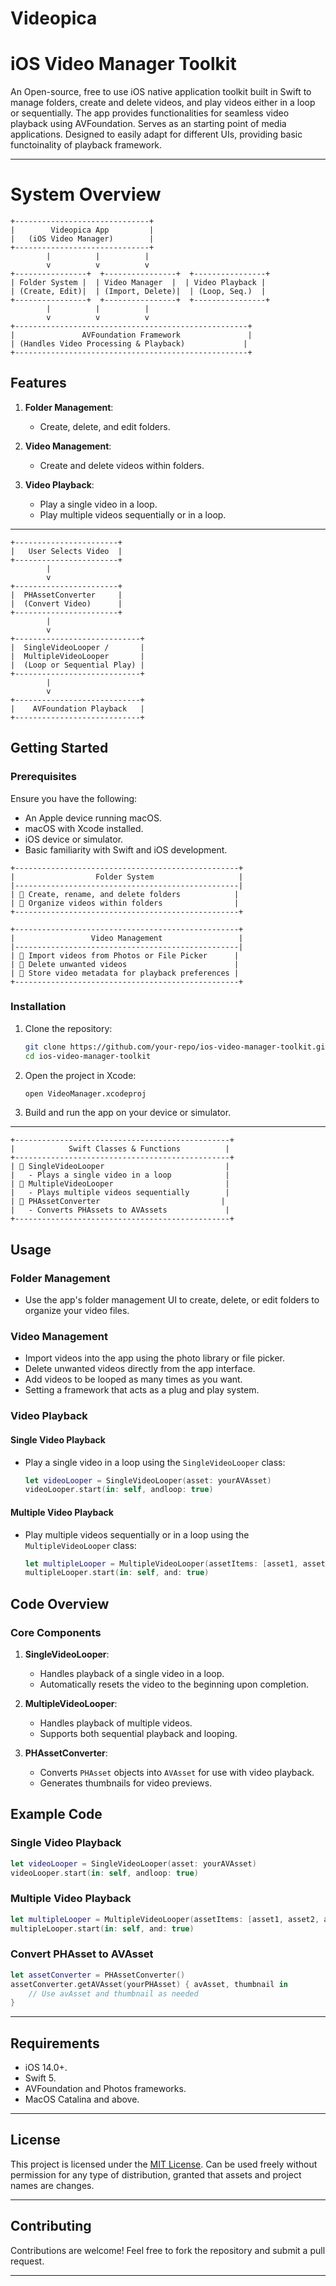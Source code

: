 # Videopica

# iOS Video Manager Toolkit

An Open-source, free to use iOS native application toolkit built in Swift to manage folders, create and delete videos, and play videos either in a loop or sequentially. The app provides functionalities for seamless video playback using AVFoundation. Serves as an starting point of media applications. Designed to easily adapt for different UIs, providing basic functoinality of playback framework. 

---
# System Overview
```
+------------------------------+
|        Videopica App         |
|   (iOS Video Manager)        |
+------------------------------+
        |          |          |
        v          v          v
+----------------+  +----------------+  +----------------+
| Folder System |  | Video Manager  |  | Video Playback |
| (Create, Edit)|  | (Import, Delete)|  | (Loop, Seq.)  |
+----------------+  +----------------+  +----------------+
        |          |          |
        v          v          v
+----------------------------------------------------+
|               AVFoundation Framework               |
| (Handles Video Processing & Playback)             |
+----------------------------------------------------+
```

## Features

1. **Folder Management**:
   - Create, delete, and edit folders.

2. **Video Management**:
   - Create and delete videos within folders.

3. **Video Playback**:
   - Play a single video in a loop.
   - Play multiple videos sequentially or in a loop.

---

```
+-----------------------+
|   User Selects Video  |
+-----------------------+
        |
        v
+-----------------------+
|  PHAssetConverter     |
|  (Convert Video)      |
+-----------------------+
        |
        v
+----------------------------+
|  SingleVideoLooper /       |
|  MultipleVideoLooper       |
|  (Loop or Sequential Play) |
+----------------------------+
        |
        v
+----------------------------+
|    AVFoundation Playback   |
+----------------------------+
```

## Getting Started

### Prerequisites

Ensure you have the following:
- An Apple device running macOS. 
- macOS with Xcode installed.
- iOS device or simulator.
- Basic familiarity with Swift and iOS development.
```
+--------------------------------------------------+
|                  Folder System                   |
|--------------------------------------------------|
| 🔹 Create, rename, and delete folders            |
| 🔹 Organize videos within folders                |
+--------------------------------------------------+

+--------------------------------------------------+
|                 Video Management                 |
|--------------------------------------------------|
| 🔹 Import videos from Photos or File Picker      |
| 🔹 Delete unwanted videos                        |
| 🔹 Store video metadata for playback preferences |
+--------------------------------------------------+
```

### Installation

1. Clone the repository:
   ```bash
   git clone https://github.com/your-repo/ios-video-manager-toolkit.git
   cd ios-video-manager-toolkit
   ```

2. Open the project in Xcode:
   ```bash
   open VideoManager.xcodeproj
   ```

3. Build and run the app on your device or simulator.

---
```
+------------------------------------------------+
|            Swift Classes & Functions          |
+------------------------------------------------+
| 🔹 SingleVideoLooper                           |
|   - Plays a single video in a loop            |
| 🔹 MultipleVideoLooper                         |
|   - Plays multiple videos sequentially        |
| 🔹 PHAssetConverter                           |
|   - Converts PHAssets to AVAssets             |
+------------------------------------------------+
```

## Usage

### Folder Management
- Use the app's folder management UI to create, delete, or edit folders to organize your video files.

### Video Management
- Import videos into the app using the photo library or file picker.
- Delete unwanted videos directly from the app interface.
- Add videos to be looped as many times as you want.
- Setting a framework that acts as a plug and play system. 



### Video Playback

#### Single Video Playback
- Play a single video in a loop using the `SingleVideoLooper` class:
  ```swift
  let videoLooper = SingleVideoLooper(asset: yourAVAsset)
  videoLooper.start(in: self, andloop: true)
  ```


#### Multiple Video Playback
- Play multiple videos sequentially or in a loop using the `MultipleVideoLooper` class:
  ```swift
  let multipleLooper = MultipleVideoLooper(assetItems: [asset1, asset2, asset3])
  multipleLooper.start(in: self, and: true)
  ```



## Code Overview

### Core Components

1. **SingleVideoLooper**:
   - Handles playback of a single video in a loop.
   - Automatically resets the video to the beginning upon completion.

2. **MultipleVideoLooper**:
   - Handles playback of multiple videos.
   - Supports both sequential playback and looping.

3. **PHAssetConverter**:
   - Converts `PHAsset` objects into `AVAsset` for use with video playback.
   - Generates thumbnails for video previews.



## Example Code

### Single Video Playback
```swift
let videoLooper = SingleVideoLooper(asset: yourAVAsset)
videoLooper.start(in: self, andloop: true)
```

### Multiple Video Playback
```swift
let multipleLooper = MultipleVideoLooper(assetItems: [asset1, asset2, asset3])
multipleLooper.start(in: self, and: true)
```



### Convert PHAsset to AVAsset
```swift
let assetConverter = PHAssetConverter()
assetConverter.getAVAsset(yourPHAsset) { avAsset, thumbnail in
    // Use avAsset and thumbnail as needed
}
```

---

## Requirements

- iOS 14.0+.
- Swift 5.
- AVFoundation and Photos frameworks.
- MacOS Catalina and above.

---



## License

This project is licensed under the [MIT License](https://opensource.org/licenses/MIT). Can be used freely without permission for any type of distribution, granted that assets and project names are changes.

---

## Contributing

Contributions are welcome! Feel free to fork the repository and submit a pull request.

---

